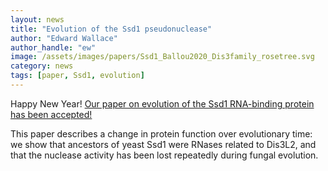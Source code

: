 ```yaml
---
layout: news
title: "Evolution of the Ssd1 pseudonuclease"
author: "Edward Wallace"
author_handle: "ew"
image: /assets/images/papers/Ssd1_Ballou2020_Dis3family_rosetree.svg
category: news
tags: [paper, Ssd1, evolution]
---
```


Happy New Year! [Our paper on evolution of the Ssd1 RNA-binding protein has been accepted!](/papers/paper/ssd1-pseudonuclease-evolution)

This paper describes a change in protein function over evolutionary time: 
we show that ancestors of yeast Ssd1 were RNases related to Dis3L2, 
and that the nuclease activity has been lost repeatedly during fungal evolution.
